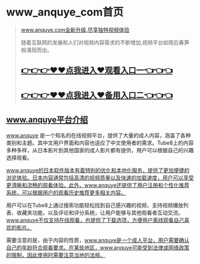 www_anquye_com首页
=====================================



> www.anquye.com全新升级,尽享独特视频体验
>
>  随着互联网的发展和人们对视频内容需求的不断增加,视频平台如雨后春笋般涌现而出。
> 
>## [👉👉👉♥♥点我进入♥观看入口一👈👈👈](https://mr.mbd.baidu.com/1iib1ebUDio)
> ## [👉👉👉♥♥点我进入♥备用入口二👈👈👈](https://mr.mbd.baidu.com/1iib1ebUDio)



## www.anquye平台介绍


www.anquye 是一个知名的在线视频平台，提供了大量的成人内容，涵盖了各种类别和主题。其中文用户界面和内容也适应了中文使用者的需求。Tube8上的内容多种多样，从日本影片到其他国家的成人影片都有提供，用户可以根据自己的兴趣选择观看。

www.anquye的日本软件版本有着特别的优化和本地化服务，提供了更加便捷的浏览体验。日本内容通常包括高清的视频质量以及快速的加载速度，用户可以享受更清晰和流畅的观看体验。此外，www.anquye还提供了用户注册和个性化推荐系统，可以根据用户的观看历史推荐更多相关内容。

用户可以在Tube8上通过搜索功能轻松找到自己感兴趣的视频，支持视频播放列表、收藏夹功能，以及评论和评分系统，让用户能够与其他观看者互动交流。www.anquye不仅支持在线观看，也提供了下载选项，方便用户离线观看自己喜欢的影片。

需要注意的是，由于内容的性质，www.anquye是一个成人平台，用户需要确认自己的年龄符合观看要求。在某些地区，www.anquye可能受到法律或网络政策的限制，因此使用时需要注意当地的法规。

